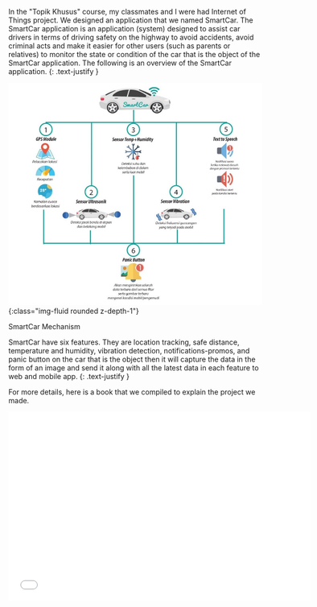 In the "Topik Khusus" course, my classmates and I were had Internet of Things project. We designed an application that we named SmartCar. The SmartCar application is an application (system) designed to assist car drivers in terms of driving safety on the highway to avoid accidents, avoid criminal acts and make it easier for other users (such as parents or relatives) to monitor the state or condition of the car that is the object of the SmartCar application. The following is an overview of the SmartCar application.
{: .text-justify }

![SmartCar Mechanism](/assets/img/portfolio/smartcar/gambaran-umum-smart-car.jpg "SmartCar Mechanism"){:class="img-fluid rounded z-depth-1"}

<div class="caption">
    SmartCar Mechanism
</div>

SmartCar have six features. They are location tracking, safe distance, temperature and humidity, vibration detection, notifications-promos, and panic button on the car that is the object then it will capture the data in the form of an image and send it along with all the latest data in each feature to web and mobile app.
{: .text-justify }

For more details, here is a book that we compiled to explain the project we made.

<div class="row justify-content-center">
        <embed src="/assets/file/portfolio/smartcar/SMARTCAR-V1.pdf" width="600" height="375"
 type="application/pdf">
</div>
